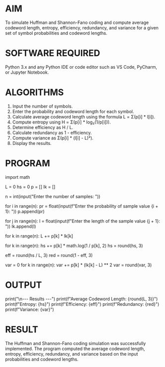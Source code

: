 # AIM
To simulate Huffman and Shannon-Fano coding and compute average codeword length, entropy, efficiency, redundancy, and variance for a given set of symbol probabilities and codeword lengths.

# SOFTWARE REQUIRED
Python 3.x and any Python IDE or code editor such as VS Code, PyCharm, or Jupyter Notebook.

# ALGORITHMS
1. Input the number of symbols.
2. Enter the probability and codeword length for each symbol.
3. Calculate average codeword length using the formula L = Σ(p[i] * l[i]).
4. Compute entropy using H = Σ(p[i] * log₂(1/p[i])).
5. Determine efficiency as H / L.
6. Calculate redundancy as 1 - efficiency.
7. Compute variance as Σ(p[i] * (l[i] - L)²).
8. Display the results.

# PROGRAM
import math

L = 0
hs = 0
p = []
lk = []

n = int(input("Enter the number of samples: "))

for i in range(n):
    pr = float(input(f"Enter the probability of sample value {i + 1}: "))
    p.append(pr)

for j in range(n):
    l = float(input(f"Enter the length of the sample value {j + 1}: "))
    lk.append(l)

for k in range(n):
    L += p[k] * lk[k]

for k in range(n):
    hs += p[k] * math.log(1 / p[k], 2)
hs = round(hs, 3)

eff = round(hs / L, 3)
red = round(1 - eff, 3)

var = 0
for k in range(n):
    var += p[k] * (lk[k] - L) ** 2
var = round(var, 3)

# OUTPUT
print("\n--- Results ---")
print(f"Average Codeword Length: {round(L, 3)}")
print(f"Entropy: {hs}")
print(f"Efficiency: {eff}")
print(f"Redundancy: {red}")
print(f"Variance: {var}")

# RESULT
The Huffman and Shannon-Fano coding simulation was successfully implemented. The program computed the average codeword length, entropy, efficiency, redundancy, and variance based on the input probabilities and codeword lengths.
